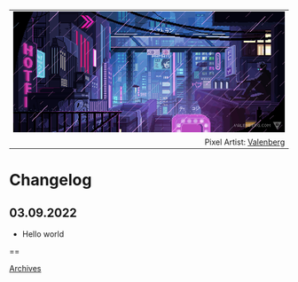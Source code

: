 <table align="center">
  <tr>
    <td width="100%" align="center">
      <a href="https://trek.io/">
        <img src="https://github.com/wbnns/wbnns/raw/master/hello.gif">
      </a>
    </td>
  </tr>
  <tr>
    <td width="100%" align="right">
      Pixel Artist: <a href="https://www.deviantart.com/valenberg">Valenberg</a>
    </td>
  </tr>
</table>

# Changelog

## 03.09.2022

+ Hello world

==

[Archives](https://github.com/wbnns/wbnns/tree/master/archives)

